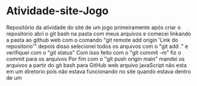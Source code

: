 # Atividade-site-Jogo
Repositório da atividade do site de um jogo
primeiramente após criar o repositorio abri o git bash na pasta com meus arquivos e comecei linkando a pasta ao github web com o comando "git remote add origin 'Link do repositorio'"
depois disso selecionei todos os arquivos com o "git add ." e verifiquei com o "git status"
Com isso feito com o "git commit -m" fiz o commit para os arquivos
Por fim com o "git push origin main" mandei os arquivos a partir do git bash para GitHub web
arquivo javaScript não esta em um diretorio poís não estava funcionando no site quando estava dentro de um
